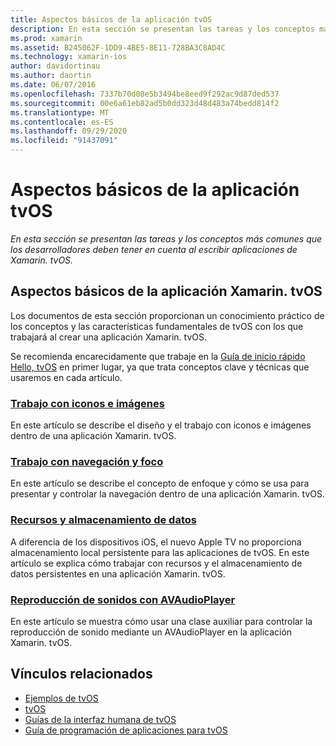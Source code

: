 ```yaml
---
title: Aspectos básicos de la aplicación tvOS
description: En esta sección se presentan las tareas y los conceptos más comunes que los desarrolladores deben tener en cuenta al escribir aplicaciones de Xamarin. tvOS.
ms.prod: xamarin
ms.assetid: B245062F-1DD9-4BE5-8E11-728BA3C8AD4C
ms.technology: xamarin-ios
author: davidortinau
ms.author: daortin
ms.date: 06/07/2016
ms.openlocfilehash: 7337b70d08e5b3494be8eed9f292ac9d87ded537
ms.sourcegitcommit: 00e6a61eb82ad5b0dd323d48d483a74bedd814f2
ms.translationtype: MT
ms.contentlocale: es-ES
ms.lasthandoff: 09/29/2020
ms.locfileid: "91437091"
---
```

# <a name="tvos-application-fundamentals"></a>Aspectos básicos de la aplicación tvOS

_En esta sección se presentan las tareas y los conceptos más comunes que los desarrolladores deben tener en cuenta al escribir aplicaciones de Xamarin. tvOS._

<a name="Xamarin.tvOS-Application-Fundamentals"></a>

## <a name="xamarintvos-application-fundamentals"></a>Aspectos básicos de la aplicación Xamarin. tvOS

Los documentos de esta sección proporcionan un conocimiento práctico de los conceptos y las características fundamentales de tvOS con los que trabajará al crear una aplicación Xamarin. tvOS.

Se recomienda encarecidamente que trabaje en la [Guía de inicio rápido Hello, tvOS](~/ios/tvos/get-started/hello-tvos.md) en primer lugar, ya que trata conceptos clave y técnicas que usaremos en cada artículo.

<a name="Working-with-Icons-and-Images"></a>

### <a name="working-with-icons-and-images"></a>[Trabajo con iconos e imágenes](~/ios/tvos/app-fundamentals/icons-images.md)

En este artículo se describe el diseño y el trabajo con iconos e imágenes dentro de una aplicación Xamarin. tvOS.

<a name="Working-with-Navigation-and-Focus"></a>

### <a name="working-with-navigation-and-focus"></a>[Trabajo con navegación y foco](~/ios/tvos/app-fundamentals/navigation-focus.md)

En este artículo se describe el concepto de enfoque y cómo se usa para presentar y controlar la navegación dentro de una aplicación Xamarin. tvOS.

<a name="Resources-and-Data-Storage"></a>

### <a name="resources-and-data-storage"></a>[Recursos y almacenamiento de datos](~/ios/tvos/app-fundamentals/resources-data-storage.md)

A diferencia de los dispositivos iOS, el nuevo Apple TV no proporciona almacenamiento local persistente para las aplicaciones de tvOS. En este artículo se explica cómo trabajar con recursos y el almacenamiento de datos persistentes en una aplicación Xamarin. tvOS.

<a name="Playing-Sound-with-AVAudioPlayer"></a>

### <a name="playing-sound-with-avaudioplayer"></a>[Reproducción de sonidos con AVAudioPlayer](~/ios/tvos/app-fundamentals/sounds.md)

En este artículo se muestra cómo usar una clase auxiliar para controlar la reproducción de sonido mediante un AVAudioPlayer en la aplicación Xamarin. tvOS.

## <a name="related-links"></a>Vínculos relacionados

- [Ejemplos de tvOS](/samples/browse/?products=xamarin&term=Xamarin.iOS%2btvOS)
- [tvOS](https://developer.apple.com/tvos/)
- [Guías de la interfaz humana de tvOS](https://developer.apple.com/tvos/human-interface-guidelines/)
- [Guía de programación de aplicaciones para tvOS](https://developer.apple.com/library/prerelease/tvos/documentation/General/Conceptual/AppleTV_PG/)
